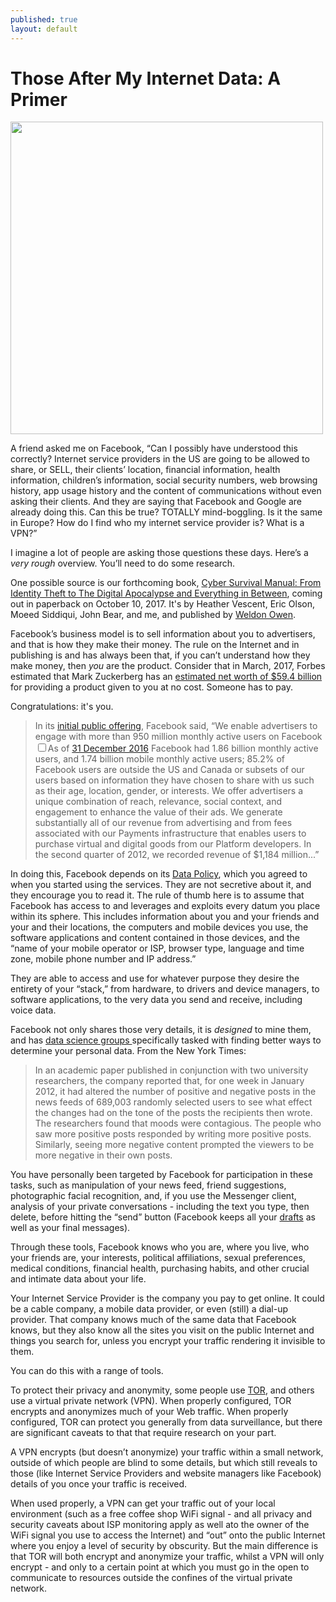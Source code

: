 ```yaml
---
published: true
layout: default
---
```

<h1>Those After My Internet Data: A Primer</h1>
<p><img class="right" width="500px" src="https://nselby.github.io/assets/img/facebook-user.png" /></p>

A friend asked me on Facebook, “Can I possibly have understood this correctly? Internet service providers in the US are going to be allowed to share, or SELL, their clients’ location, financial information, health information, children’s information, social security numbers, web browsing history, app usage history and the content of communications without even asking their clients. And they are saying that Facebook and Google are already doing this. Can this be true? TOTALLY mind-boggling. Is it the same in Europe? How do I find who my internet service provider is? What is a VPN?”

I imagine a lot of people are asking those questions these days. Here’s a <em>very rough</em> overview. You’ll need to do some research. 

One possible source is our forthcoming book, <a href="https://www.amazon.com/Cyber-Survival-Manual-Apocalypse-Everything/dp/1681881756/ref=sr_1_2" target="_blank">Cyber Survival Manual: From Identity Theft to The Digital Apocalypse and Everything in Between</a>, coming out in paperback on October 10, 2017. It's by Heather Vescent, Eric Olson, Moeed Siddiqui, John Bear, and me, and published by <a href="http://www.weldonowen.com/" target="_blank">Weldon Owen</a>. 

Facebook’s business model is to sell information about you to advertisers, and that is how they make their money. The rule on the Internet and in publishing is and has always been that, if you can’t understand how they make money, then <em>you</em> are the product. Consider that in March, 2017, Forbes estimated that Mark Zuckerberg has an <a href="https://www.forbes.com/profile/mark-zuckerberg/" target="_blank">estimated net worth of $59.4 billion</a> for providing a product given to you at no cost. Someone has to pay.

Congratulations: it's you.

<blockquote>In its <a href="https://www.sec.gov/Archives/edgar/data/1326801/000119312512325997/d371464d10q.htm" target="_blank">initial public offering</a>, Facebook said, “We enable advertisers to engage with more than 950 million monthly active users on Facebook<label for="sn-demo" class="margin-toggle sidenote-number"></label><input type="checkbox" id="sn-demo" class="margin-toggle"/><span class="sidenote">As of <a href="https://newsroom.fb.com/Company-Info/" target="_blank">31 December 2016</a> Facebook had 1.86 billion monthly active users, and 1.74 billion mobile monthly active users; 85.2% of Facebook users are outside the US and Canada</span> or subsets of our users based on information they have chosen to share with us such as their age, location, gender, or interests. We offer advertisers a unique combination of reach, relevance, social context, and engagement to enhance the value of their ads. We generate substantially all of our revenue from advertising and from fees associated with our Payments infrastructure that enables users to purchase virtual and digital goods from our Platform developers. In the second quarter of 2012, we recorded revenue of $1,184 million...”</blockquote>

In doing this, Facebook depends on its <a href="https://www.facebook.com/about/privacy/" target="_blank">Data Policy</a>, which you agreed to when you started using the services. They are not secretive about it, and they encourage you to read it. The rule of thumb here is to assume that Facebook has access to and leverages and exploits every datum you place within its sphere. This includes information about you and your friends and your and their locations, the computers and mobile devices you use, the software applications and content contained in those devices, and the “name of your mobile operator or ISP, browser type, language and time zone, mobile phone number and IP address.” 

They are able to access and use for whatever purpose they desire the entirety of your “stack,” from hardware, to drivers and device managers, to software applications, to the very data you send and receive, including voice data. 

Facebook not only shares those very details, it is <em>designed</em> to mine them, and has <a href="https://www.nytimes.com/2014/06/30/technology/facebook-tinkers-with-users-emotions-in-news-feed-experiment-stirring-outcry.html" target="_blank"> data science groups </a> specifically tasked with finding better ways to determine your personal data. From the New York Times:
<blockquote>In an academic paper published in conjunction with two university researchers, the company reported that, for one week in January 2012, it had altered the number of positive and negative posts in the news feeds of 689,003 randomly selected users to see what effect the changes had on the tone of the posts the recipients then wrote. The researchers found that moods were contagious. The people who saw more positive posts responded by writing more positive posts. Similarly, seeing more negative content prompted the viewers to be more negative in their own posts.</blockquote>

You have personally been targeted by Facebook for participation in these tasks, such as manipulation of your news feed, friend suggestions, photographic facial recognition, and, if you use the Messenger client, analysis of your private conversations - including the text you type, then delete, before hitting the “send” button (Facebook keeps all your <a href="http://www.slate.com/articles/technology/future_tense/2013/12/facebook_self_censorship_what_happens_to_the_posts_you_don_t_publish.html" target="_blank">drafts</a> as well as your final messages).

Through these tools, Facebook knows who you are, where you live, who your friends are, your interests, political affiliations, sexual preferences, medical conditions, financial health, purchasing habits, and other crucial and intimate data about your life. 

Your Internet Service Provider is the company you pay to get online. It could be a cable company, a mobile data provider, or even (still) a dial-up provider. That company knows much of the same data that Facebook knows, but they also know all the sites you visit on the public Internet and things you search for, unless you encrypt your traffic rendering it invisible to them. 

You can do this with a range of tools. 

To protect their privacy and anonymity, some people use <a href="https://torproject.org" target="_blank">TOR</a>, and others use a virtual private network (VPN). When properly configured, TOR encrypts and anonymizes much of your Web traffic. When properly configured, TOR can protect you generally from data surveillance, but there are significant caveats to that that require research on your part. 

A VPN encrypts (but doesn’t anonymize) your traffic within a small network, outside of which people are blind to some details, but which still reveals to those (like Internet Service Providers and website managers like Facebook) details of you once your traffic is received. 

When used properly, a VPN can get your traffic out of your local environment (such as a free coffee shop WiFi signal - and all privacy and security caveats about ISP monitoring apply as well ato the owner of the WiFi signal you use to access the Internet) and “out” onto the public Internet where you enjoy a level of security by obscurity. But the main difference is that TOR will both encrypt and anonymize your traffic, whilst a VPN will only encrypt - and only to a certain point at which you must go in the open to communicate to resources outside the confines of the virtual private network.  
